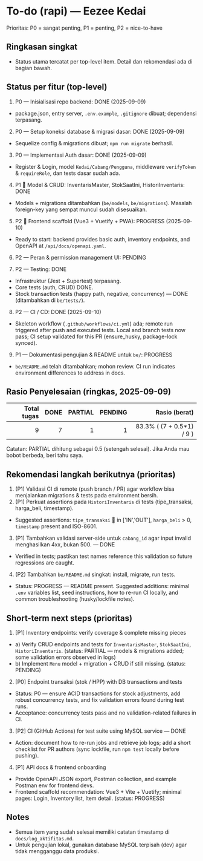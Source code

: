 # To-do (rapi) — Eezee Kedai

Prioritas: P0 = sangat penting, P1 = penting, P2 = nice-to-have

## Ringkasan singkat

- Status utama tercatat per top-level item. Detail dan rekomendasi ada di bagian bawah.

## Status per fitur (top-level)

1. P0 — Inisialisasi repo backend: DONE (2025-09-09)
  - package.json, entry server, `.env.example`, `.gitignore` dibuat; dependensi terpasang.

2. P0 — Setup koneksi database & migrasi dasar: DONE (2025-09-09)
  - Sequelize config & migrations dibuat; `npm run migrate` berhasil.

3. P0 — Implementasi Auth dasar: DONE (2025-09-09)
  - Register & Login, model `Kedai/Cabang/Pengguna`, middleware `verifyToken` & `requireRole`, dan tests dasar sudah ada.

4. P1  Model & CRUD: InventarisMaster, StokSaatIni, HistoriInventaris: DONE
  - Models + migrations ditambahkan (`be/models`, `be/migrations`). Masalah foreign-key yang sempat muncul sudah disesuaikan.

5. P2  Frontend scaffold (Vue3 + Vuetify + PWA): PROGRESS (2025-09-10)
  - Ready to start: backend provides basic auth, inventory endpoints, and OpenAPI at `/api/docs/openapi.yaml`.

6. P2 — Peran & permission management UI: PENDING

7. P2 — Testing: DONE
  - Infrastruktur (Jest + Supertest) terpasang.
  - Core tests (auth, CRUD) DONE.
  - Stock transaction tests (happy path, negative, concurrency) — DONE (ditambahkan di `be/tests/`).

8. P2 — CI / CD: DONE (2025-09-10)
  - Skeleton workflow (`.github/workflows/ci.yml`) ada; remote run triggered after push and executed tests. Local and branch tests now pass; CI setup validated for this PR (ensure_husky, package-lock synced).

9. P1 — Dokumentasi pengujian & README untuk `be/`: PROGRESS
  - `be/README.md` telah ditambahkan; mohon review. CI run indicates environment differences to address in docs.

## Rasio Penyelesaian (ringkas, 2025-09-09)

| Total tugas | DONE | PARTIAL | PENDING | Rasio (berat) |
|---:|---:|---:|---:|---:|
| 9 | 7 | 1 | 1 | 83.3% ( (7 + 0.5*1) / 9 ) |
 
Catatan: PARTIAL dihitung sebagai 0.5 (setengah selesai). Jika Anda mau bobot berbeda, beri tahu saya.

## Rekomendasi langkah berikutnya (prioritas)

1. (P1) Validasi CI di remote (push branch / PR) agar workflow bisa menjalankan migrations & tests pada environment bersih.
2. (P1) Perkuat assertions pada `HistoriInventaris` di tests (tipe_transaksi, harga_beli, timestamp).
  - Suggested assertions: `tipe_transaksi`  in ['IN','OUT'], `harga_beli` > 0, `timestamp` present and ISO-8601.
3. (P1) Tambahkan validasi server-side untuk `cabang_id` agar input invalid menghasilkan 4xx, bukan 500. — DONE
  - Verified in tests; pastikan test names reference this validation so future regressions are caught.
4. (P2) Tambahkan `be/README.md` singkat: install, migrate, run tests.
  - Status: PROGRESS — README present. Suggested additions: minimal `.env` variables list, seed instructions, how to re-run CI locally, and common troubleshooting (husky/lockfile notes).

## Short-term next steps (prioritas)

1. [P1] Inventory endpoints: verify coverage & complete missing pieces
  - a) Verify CRUD endpoints and tests for `InventarisMaster`, `StokSaatIni`, `HistoriInventaris`. (status: PARTIAL — models & migrations added; some validation errors observed in logs)
  - b) Implement `Menu` model + migration + CRUD if still missing. (status: PENDING)

2. [P0] Endpoint transaksi (stok / HPP) with DB transactions and tests
  - Status: P0 — ensure ACID transactions for stock adjustments, add robust concurrency tests, and fix validation errors found during test runs.
  - Acceptance: concurrency tests pass and no validation-related failures in CI.

3. [P2] CI (GitHub Actions) for test suite using MySQL service — DONE
  - Action: document how to re-run jobs and retrieve job logs; add a short checklist for PR authors (sync lockfile, run `npm test` locally before pushing).

4. [P1] API docs & frontend onboarding
  - Provide OpenAPI JSON export, Postman collection, and example Postman env for frontend devs.
  - Frontend scaffold recommendation: Vue3 + Vite + Vuetify; minimal pages: Login, Inventory list, Item detail. (status: PROGRESS)

## Notes

- Semua item yang sudah selesai memiliki catatan timestamp di `docs/log_aktifitas.md`.
- Untuk pengujian lokal, gunakan database MySQL terpisah (dev) agar tidak mengganggu data produksi.


